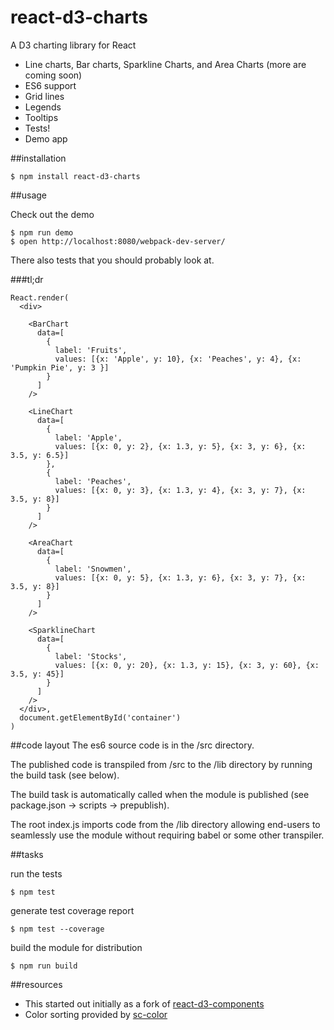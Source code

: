 # react-d3-charts
A D3 charting library for React

* Line charts, Bar charts, Sparkline Charts, and Area Charts (more are coming soon)
* ES6 support
* Grid lines
* Legends
* Tooltips
* Tests!
* Demo app

##installation

```shell
$ npm install react-d3-charts
```

##usage

Check out the demo
```shell
$ npm run demo
$ open http://localhost:8080/webpack-dev-server/
```

There also tests that you should probably look at.

###tl;dr
```
React.render(
  <div>

    <BarChart
      data=[
        {
          label: 'Fruits',
          values: [{x: 'Apple', y: 10}, {x: 'Peaches', y: 4}, {x: 'Pumpkin Pie', y: 3 }]
        }
      ]
    />

    <LineChart
      data=[
        {
          label: 'Apple',
          values: [{x: 0, y: 2}, {x: 1.3, y: 5}, {x: 3, y: 6}, {x: 3.5, y: 6.5}]
        },
        {
          label: 'Peaches',
          values: [{x: 0, y: 3}, {x: 1.3, y: 4}, {x: 3, y: 7}, {x: 3.5, y: 8}]
        }
      ]
    />

    <AreaChart
      data=[
        {
          label: 'Snowmen',
          values: [{x: 0, y: 5}, {x: 1.3, y: 6}, {x: 3, y: 7}, {x: 3.5, y: 8}]
        }
      ]
    />

    <SparklineChart
      data=[
        {
          label: 'Stocks',
          values: [{x: 0, y: 20}, {x: 1.3, y: 15}, {x: 3, y: 60}, {x: 3.5, y: 45}]
        }
      ]
    />
  </div>,
  document.getElementById('container')
)
```



##code layout
The es6 source code is in the /src directory.

The published code is transpiled from /src to the /lib directory by running the build task (see below).

The build task is automatically called when the module is published (see package.json -> scripts -> prepublish).

The root index.js imports code from the /lib directory allowing end-users to seamlessly use the module without requiring babel or some other transpiler.

##tasks

run the tests
```shell
$ npm test
```

generate test coverage report
```shell
$ npm test --coverage
```

build the module for distribution
```shell
$ npm run build
```

##resources
* This started out initially as a fork of [react-d3-components](https://github.com/codesuki/react-d3-components)
* Color sorting provided by [sc-color](https://www.npmjs.com/package/sc-color)
